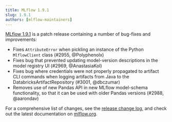 ```yaml
---
title: MLflow 1.9.1
slug: 1.9.1
authors: [mlflow-maintainers]
---
```


[MLflow 1.9.1](https://github.com/mlflow/mlflow/releases/tag/v1.9.1) is a patch release containing a number of bug-fixes and improvements:

- Fixes `AttributeError` when pickling an instance of the Python `MlflowClient` class (#2955, @Polyphenolx)
- Fixes bug that prevented updating model-version descriptions in the model registry UI (#2969, @AnastasiaKol)
- Fixes bug where credentials were not properly propagated to artifact CLI commands when logging artifacts from Java to the DatabricksArtifactRepository (#3001, @dbczumar)
- Removes use of new Pandas API in new MLflow model-schema functionality, so that it can be used with older Pandas versions (#2988, @aarondav)

For a comprehensive list of changes, see the [release change log](https://github.com/mlflow/mlflow/releases/tag/v1.9.1), and check out the latest documentation on [mlflow.org](https://mlflow.org/).
